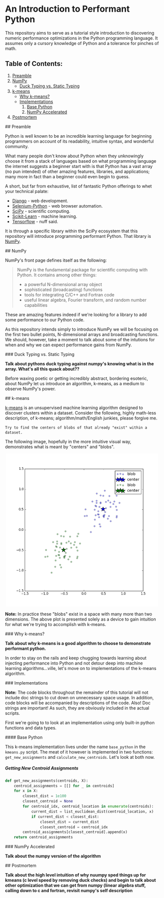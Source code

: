 # An Introduction to Performant Python

This repository aims to serve as a tutorial style introduction to discovering numeric performance optimizations in the Python programming language. It assumes only a cursory knowledge of Python and a tolerance for pinches of math.

## Table of Contents:
1. [Preamble](#preamble)
2. [NumPy](#numpy)
    * [Duck Typing vs. Static Typing](#duck_v_static)
3. [k-means](#kmeans)
    * [Why k-means?](#whyk)
    * [Implementations](#implementations)
        1. [Base Python](#base_python)
        2. [NumPy Accelerated](#np_accel)
4. [Postmortem](#postmortem)

<a name="preamble">
## Preamble
</a>

Python is well known to be an incredible learning language for beginning programmers on account of its readability, intuitive syntax, and wonderful community.

What many people don't know about Python when they unknowingly choose it from a stack of languages based on what programming language the internet suggests a beginner start with is that Python has a vast array (no pun intended) of other amazing features, libraries, and applications; many more in fact than a beginner could even begin to guess.

A short, but far from exhaustive, list of fantastic Python offerings to whet your technical palate:
* [Django](https://www.djangoproject.com/) - web development.
* [Selenium-Python](http://selenium-python.readthedocs.io/) - web browser automation.
* [SciPy](https://www.scipy.org/) - scientific computing.
* [Scikit-Learn](http://scikit-learn.org/stable/) - machine learning.
* [Tensorflow](https://www.tensorflow.org/) - nuff said.

It is through a specific library within the SciPy ecosystem that this repository will introduce programming performant Python. That library is [NumPy](http://www.numpy.org/).

<a name="numpy">
## NumPy 
</a>

NumPy's front page defines itself as the following:

> NumPy is the fundamental package for scientific computing with Python. It contains among other things:
> * a powerful N-dimensional array object
> * sophisticated (broadcasting) functions
> * tools for integrating C/C++ and Fortran code
> * useful linear algebra, Fourier transform, and random number capabilities

These are amazing features indeed if we're looking for a library to add some performance to our Python code.

As this repository intends simply to introduce NumPy we will be focusing on the first two bullet points, N-dimensional arrays and broadcasting functions. We should, however, take a moment to talk about some of the intutions for when and why we can expect performance gains from NumPy.

<a name="duck_v_static">
### Duck Typing vs. Static Typing
</a>

**Talk about pythons duck typing against numpy's knowing what is in the array. What's all this quack about??**

Before waxing poetic or getting incredibly abstract, bordering esoteric, about NumPy let us introduce an algorithm, k-means, as a medium to observe NumPy's power.

<a name="kmeans">
## k-means
</a>

[k-means](https://en.wikipedia.org/wiki/K-means_clustering) is an unsupervised machine learning algorithm designed to discover clusters within a dataset. Consider the following, highly math-less description, of k-means; algorithm/math/English junkies, please forgive me.

    Try to find the centers of blobs of that already "exist" within a dataset.

The following image, hopefully in the more intuitive visual way, demonstrates what is meant by "centers" and "blobs".

<div style="text-align: center"><img src="images/example_clustering.png" style="width: 500px"></div>

**Note:** In practice these "blobs" exist in a space with many more than two dimensions. The above plot is presented solely as a device to gain intuition for what we're trying to accomplish with k-means.

<a name="whyk">
### Why k-means?
</a>

**Talk about why k-means is a good algorithm to choose to demonstrate performant python.**

In order to stay on the rails and keep chugging towards learning about injecting performance into Python and not detour deep into machine learning algorithms...ville, let's move on to implementations of the k-means algorithm.

<a name="implementations">
### Implementations
</a>


**Note:** The code blocks throughout the remainder of this tutorial will not include doc strings to cut down on unnecessary space usage. In addition, code blocks will be accompanied by descriptions of the code. Also! Doc strings are important! As such, they are obviously included in the actual scripts.

First we're going to to look at an implementation using only built-in python functions and data types.

<a name="base_python">
#### Base Python
</a>

This k-means implementation lives under the name `base_python` in the `kmeans.py` script. The meat of it however is implemented in two functions: `get_new_assignments` and `calculate_new_centroids`. Let's look at both now.

##### Getting New Centroid Assignments
```python
def get_new_assignments(centroids, X):
    centroid_assignments = [[] for _ in centroids]
    for x in X:
        closest_dist = 1e100
        closest_centroid = None
        for centroid_idx, centroid_location in enumerate(centroids):
            current_dist = list_euclidean_dist(centroid_location, x)
            if current_dist < closest_dist:
                closest_dist = current_dist
                closest_centroid = centroid_idx
        centroid_assignments[closest_centroid].append(x)
    return centroid_assignments
```

<a name="np_accel">
### NumPy Accelerated
</a>

**Talk about the numpy version of the algorithm**

<a name="postmortem">
## Postmortem
</a>

**Talk about the high level intuition of why nuumpy sped things up for kmeans (c level speed by removing duck checks) and begin to talk about other optimization that we can get from numpy (linear algebra stuff, calling down to c and fortran, revisit numpy's self description**
